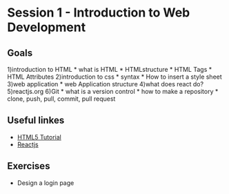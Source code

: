 # Session 1 - Introduction to Web Development

## Goals
1)introduction to HTML
	* what is HTML
	* HTMLstructure
	* HTML Tags
  	* HTML Attributes
2)introduction to css
 	* syntax
  	* How to insert a style sheet
3)web application
	* web Application structure
4)what does react do?
5)reactjs.org
6)Git
	* what is a version control
	* how to make a repository
	* clone, push, pull, commit, pull request

## Useful linkes
- [HTML5 Tutorial](https://www.w3schools.com/html/default.asp)
- [Reactjs](https://reactjs.org)

## Exercises
- Design a login page